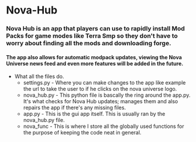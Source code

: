 # Nova-Hub

### Nova Hub is an app that players can use to rapidly install Mod Packs for game modes like Terra Smp so they don't have to worry about finding all the mods and downloading forge.
#### The app also allows for automatic modpack updates, viewing the Nova Universe news feed and even more features will be added in the future.


* What all the files do.
  * settings.py - Where you can make changes to the app like example the url to take the user to if he clicks on the nova universe logo.
  * nova_hub.py - This python file is bascally the ring around the app.py. It's what checks for Nova Hub updates; manages them and also repairs the app if there's any missing files.
  * app.py - This is the gui app itself. This is usually ran by the nova_hub.py file.
  * nova_func - This is where I store all the globally used functions for the purpose of keeping the code neat in general.
